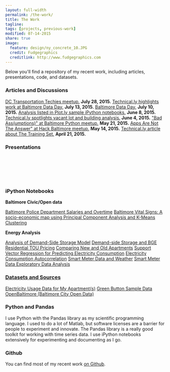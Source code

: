 ```yaml
---
layout: full-width
permalink: /the-work/
title: The Work
tagline: 
tags: [projects, previous-work]
modified: 07-14-2015
share: true
image:
  feature: design/ny_concrete_10.JPG
  credit: Fudgegraphics
  creditlink: http://www.fudgegraphics.com
---
```

Below you'll find a repository of my recent work, including articles, presentations, code, and datasets.

### Articles and Discussions

[DC Transportation Techies meetup.](http://www.meetup.com/Transportation-Techies/events/222183536/) **July 28, 2015.**
[Technical.ly highlights work at Baltimore Data Day.](http://technical.ly/baltimore/2015/07/13/data-day-crime-data-bmoremapped-training-set/) **July 13, 2015.**
[Baltimore Data Day.](http://bniajfi.org/data_day/2015agenda/) **July 10, 2015.**
[Analysis listed in Plot.ly sample iPython notebooks.](https://plot.ly/ipython-notebooks/baltimore-vital-signs/) **June 8, 2015.**
[Technical.ly spotlights vacant lot and building analysis.](http://technical.ly/baltimore/2015/06/04/baltimore-blight-maps-ouazad-elszasz/) **June 4, 2015.**
["Bad Ass(umptions)" at Baltimore Python meetup.](http://www.meetup.com/baltimore-python/events/221252779/) **May 21, 2015.**
[Apps Are Not The Answer" at Hack Baltimore meetup.](http://www.meetup.com/Baltimore-Civic-Hacking-Meetup/events/222166589/) **May 14, 2015.**
[Technical.ly article about The Training Set.](http://technical.ly/baltimore/2015/04/21/justin-elszasz-training-set-parking-ticket-open-data/) **April 21, 2015.**

### Presentations

<div style="width: 60%; padding-top: 2em;">
<script async class="speakerdeck-embed" data-id="cde155bea949490f8add1d88832df6f9" data-ratio="1.77777777777778" src="//speakerdeck.com/assets/embed.js"></script>
</div>

<br>

<div style="width: 60%;">
<script async class="speakerdeck-embed" data-id="6a3450561253459c8e64518d4b387552" data-ratio="1.77777777777778" src="//speakerdeck.com/assets/embed.js"></script>  
</div>

<br>

<div style="width: 60%;">
<script async class="speakerdeck-embed" data-id="6d34b86ef574473b9e673fb75b63f098" data-ratio="1.33333333333333" src="//speakerdeck.com/assets/embed.js"></script>
</div> 

<br>

### iPython Notebooks

**Baltimore Civic/Open data**

<a href='http://nbviewer.ipython.org/github/jtelszasz/baltimore_salaries/blob/master/BPD_overtime.ipynb'>Baltimore Police Department Salaries and Overtime</a>
<a href='http://nbviewer.ipython.org/github/jtelszasz/baltimore_vital_signs/blob/master/vital_signs_viz.ipynb'>Baltimore Vital Signs: A socio-economic map using Principal Component Analysis and K-Means Clustering</a>

**Energy Analysis**

<a href='http://nbviewer.ipython.org/github/jtelszasz/demandside_storage/blob/master/analysis.ipynb'>Analysis of Demand-Side Storage Model</a>
<a href='http://nbviewer.ipython.org/github/jtelszasz/demandside_storage/blob/master/TOU_pricing_and_storage.ipynb'>Demand-side Storage and BGE Residential TOU Pricing</a>
<a href='http://nbviewer.ipython.org/github/jtelszasz/my_energy/blob/master/apt_compare.ipynb'>Comparing New and Old Apartments</a>
<a href='http://nbviewer.ipython.org/github/jtelszasz/my_energy/blob/master/Elec_SVM.ipynb?create=1'>Support Vector Regression for Predicting Electricity Consumption</a>
<a href='http://nbviewer.ipython.org/github/jtelszasz/my_energy/blob/master/Usage_Autocorrelation.ipynb?create=1'>Electricity Consumption Autocorrelation</a>
<a href="http://nbviewer.ipython.org/github/jtelszasz/my_energy/blob/master/My_Energy_And_Weather.ipynb?create=1">Smart Meter Data and Weather</a>
<a href="http://nbviewer.ipython.org/github/jtelszasz/my_energy/blob/master/My_Energy.ipynb?create=1">Smart Meter Data Exploratory Data Analysis

### Datasets and Sources
 
<a href="https://github.com/jtelszasz/my_energy/tree/master/raw_data">Electricity Usage Data for My Apartment(s)</a>
<a href="http://services.greenbuttondata.org/sample-data.html">Green Button Sample Data</a>
<a href="http://data.baltimorecity.gov">OpenBaltimore (Baltimore City Open Data)</a>

### Python and Pandas

I use Python with the Pandas library as my scientific programming language.  I used to do a lot of Matlab, but software licenses are a barrier for people to experiment and innovate.  The Pandas library is a really good toolkit for working with time series data.  I use iPython notebooks extensively for experimenting and documenting as I go.

### Github

You can find most of my recent work <a href='http://www.github.com/jtelszasz'>on Github</a>.

<script>
  (function(i,s,o,g,r,a,m){i['GoogleAnalyticsObject']=r;i[r]=i[r]||function(){
  (i[r].q=i[r].q||[]).push(arguments)},i[r].l=1*new Date();a=s.createElement(o),
  m=s.getElementsByTagName(o)[0];a.async=1;a.src=g;m.parentNode.insertBefore(a,m)
  })(window,document,'script','//www.google-analytics.com/analytics.js','ga');

  ga('create', 'UA-58835878-1', 'auto');
  ga('send', 'pageview');

</script>
